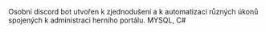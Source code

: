 Osobní discord bot utvořen k zjednodušení a k automatizaci různých úkonů spojených k administraci herního portálu. MYSQL, C#
